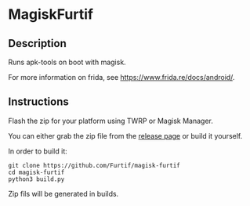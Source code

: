 # MagiskFurtif

## Description

Runs apk-tools on boot with magisk. 

For more information on frida, see https://www.frida.re/docs/android/.

## Instructions

Flash the zip for your platform using TWRP or Magisk Manager.

You can either grab the zip file from the [release page](https://github.com/Furtif/magisk-furtif/releases) or build it yourself.

In order to build it:

```
git clone https://github.com/Furtif/magisk-furtif
cd magisk-furtif
python3 build.py
```

Zip fils will be generated in builds.
